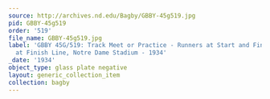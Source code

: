 ```yaml
---
source: http://archives.nd.edu/Bagby/GBBY-45g519.jpg
pid: GBBY-45g519
order: '519'
file_name: GBBY-45g519.jpg
label: 'GBBY 45G/519: Track Meet or Practice - Runners at Start and Finish - Runners
  at Finish Line, Notre Dame Stadium - 1934'
_date: '1934'
object_type: glass plate negative
layout: generic_collection_item
collection: bagby
---
```

